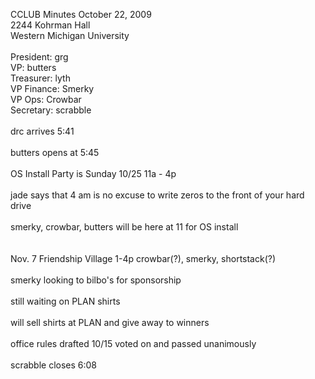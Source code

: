 CCLUB Minutes October 22, 2009<br />
2244 Kohrman Hall<br />
Western Michigan University<br />
<br />
President: grg<br />
VP: butters<br />
Treasurer: lyth<br />
VP Finance: Smerky<br />
VP Ops: Crowbar<br />
Secretary: scrabble<br />
<br />
drc arrives 5:41<br />
<br />
butters opens at 5:45<br />
<br />
OS Install Party is Sunday 10/25 11a - 4p<br />
<br />
jade says that 4 am is no excuse to write zeros to the front of your hard drive<br />
<br />
smerky, crowbar, butters will be here at 11 for OS install<br />
<br />
<br />
Nov. 7 Friendship Village 1-4p crowbar(?), smerky, shortstack(?)<br />
<br />
smerky looking to bilbo's for sponsorship<br />
<br />
still waiting on PLAN shirts<br />
<br />
will sell shirts at PLAN and give away to winners<br />
<br />
office rules drafted 10/15 voted on and passed unanimously<br />
<br />
scrabble closes 6:08